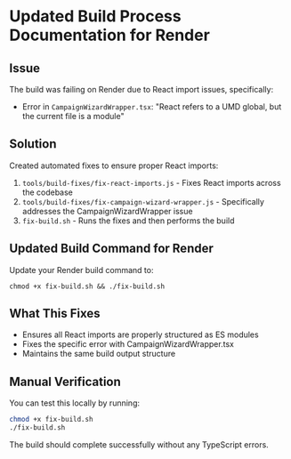 # Updated Build Process Documentation for Render

## Issue
The build was failing on Render due to React import issues, specifically:
- Error in `CampaignWizardWrapper.tsx`: "React refers to a UMD global, but the current file is a module"

## Solution
Created automated fixes to ensure proper React imports:

1. `tools/build-fixes/fix-react-imports.js` - Fixes React imports across the codebase
2. `tools/build-fixes/fix-campaign-wizard-wrapper.js` - Specifically addresses the CampaignWizardWrapper issue
3. `fix-build.sh` - Runs the fixes and then performs the build

## Updated Build Command for Render
Update your Render build command to:

```
chmod +x fix-build.sh && ./fix-build.sh
```

## What This Fixes
- Ensures all React imports are properly structured as ES modules
- Fixes the specific error with CampaignWizardWrapper.tsx
- Maintains the same build output structure

## Manual Verification
You can test this locally by running:

```bash
chmod +x fix-build.sh
./fix-build.sh
```

The build should complete successfully without any TypeScript errors.
